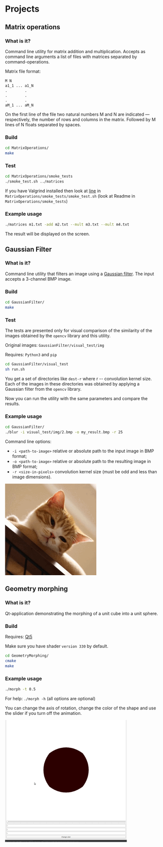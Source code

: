 # Projects
## Matrix operations

### What is it?
Command line utility for matrix addition and multiplication. Accepts as command line arguments a list of files with matrices separated by command-operations.

Matrix file format:
```
M N
a1_1 ... a1_N
.        .
.        .
.        .
aM_1 ... aM_N
```
On the first line of the file
two natural numbers M and N are indicated — respectively, the number of rows and columns in the matrix.
Followed by M lines of N floats separated by spaces.

### Build

```bash
cd MatrixOperations/
make
```

### Test

```bash
cd MatrixOperations/smoke_tests
./smoke_test.sh ../matrices
```

If you have Valgrind installed then look at [line](https://github.com/IlyaEp/CppCourse/blob/98630c4cd176f9cedf5c141732e4c8e4dcef4d8a/MatrixOperations/smoke_tests/smoke_test.sh#L13) in `MatrixOperations/smoke_tests/smoke_test.sh`
(look at Readme in `MatrixOperations/smoke_tests`)

### Example usage
```bash
./matrices m1.txt -add m2.txt --mult m3.txt --mult m4.txt
```

The result will be displayed on the screen.

## Gaussian Filter

### What is it?
Command line utility that filters an image using a [Gaussian filter](https://en.wikipedia.org/wiki/Gaussian_blur). The input accepts a 3-channel BMP image.

### Build

```bash
cd GaussianFilter/
make
```

### Test

The tests are presented only for visual comparison of the similarity of the images obtained by the `opencv` library and this utility.

Original images: `GaussianFilter/visual_test/img`

Requires: `Python3` and `pip`

```bash
cd GaussianFilter/visual_test
sh run.sh
```

You get a set of directories like `dest-r` where r -- convolution kernel size.
Each of the images in these directories was obtained by applying a Gaussian filter from the `opencv` library.

Now you can run the utility with the same parameters and compare the results.

### Example usage

```bash
cd GaussianFilter/
./blur -i visual_test/img/2.bmp -o my_result.bmp -r 25
```

Command line options:
* `-i <path-to-image>` relative or absolute path to the input image in BMP format;
* `-o <path-to-image>` relative or absolute path to the resulting image in BMP format;
* `-r <size-in-pixels>` convolution kernel size (must be odd and less than image dimensions).

<img height="300" src="Pictures/gaussian.gif" width="300"/>


## Geometry morphing

### What is it?
Qt-application demonstrating the morphing of a unit cube into a unit sphere.

### Build
Requires: [Qt5](https://doc.qt.io/qt-5/)

Make sure you have shader `version 330` by default.

```bash
cd GeometryMorphing/
cmake
make
```

### Example usage
```bash
./morph -t 0.5
```

For help: `./morph -h` (all options are optional)

You can change the axis of rotation, change the color of the shape and use the slider if you turn off the animation.

<img height="400" src="Pictures/morphing.gif" width="400"/>
